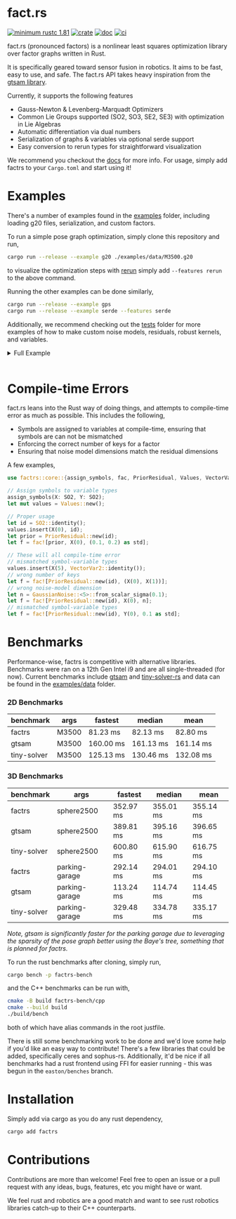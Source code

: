 # fact.rs

[![minimum rustc 1.81](https://img.shields.io/badge/rustc-1.81+-red.svg)](https://rust-lang.github.io/rfcs/2495-min-rust-version.html)
[![crate](https://img.shields.io/crates/v/factrs.svg)](https://crates.io/crates/factrs)
[![doc](https://docs.rs/factrs/badge.svg)](https://docs.rs/factrs)
[![ci](https://github.com/rpl-cmu/factrs/actions/workflows/ci.yml/badge.svg)](https://github.com/rpl-cmu/factrs/actions/workflows/ci.yml)

fact.rs (pronounced factors) is a nonlinear least squares optimization library over factor graphs written in Rust.

It is specifically geared toward sensor fusion in robotics. It aims to be fast, easy to use, and safe. The fact.rs API takes heavy inspiration from the [gtsam library](https://gtsam.org/).

Currently, it supports the following features
- Gauss-Newton & Levenberg-Marquadt Optimizers
- Common Lie Groups supported (SO2, SO3, SE2, SE3) with optimization in Lie
  Algebras
- Automatic differentiation via dual numbers
- Serialization of graphs & variables via optional serde support
- Easy conversion to rerun types for straightforward visualization

We recommend you checkout the [docs](https://docs.rs/factrs/latest/factrs/) for more info. For usage, simply add factrs to your `Cargo.toml` and start using it!

# Examples
There's a number of examples found in the [examples](/examples/) folder, including loading g20 files, serialization, and custom factors.

To run a simple pose graph optimization, simply clone this repository and run,
```bash
cargo run --release --example g20 ./examples/data/M3500.g20
```
to visualize the optimization steps with [rerun](https://rerun.io) simply add `--features rerun` to the above command.

Running the other examples can be done similarly,
```bash
cargo run --release --example gps
cargo run --release --example serde --features serde
``` 

Additionally, we recommend checking out the [tests](/tests/) folder for more examples of how to make custom noise models, residuals, robust kernels, and variables.

<details>
<summary>Full Example</summary>

```rust
use factrs::{
    assign_symbols,
    core::{BetweenResidual, GaussNewton, Graph, Huber, PriorResidual, Values, SO2},
    fac,
    traits::*,
};

// Assign symbols to variable types
assign_symbols!(X: SO2);

fn main() {
    // Make all the values
    let mut values = Values::new();

    let x = SO2::from_theta(1.0);
    let y = SO2::from_theta(2.0);
    values.insert(X(0), SO2::identity());
    values.insert(X(1), SO2::identity());

    // Make the factors & insert into graph
    let mut graph = Graph::new();
    let res = PriorResidual::new(x.clone());
    let factor = fac![res, X(0)];
    graph.add_factor(factor);

    let res = BetweenResidual::new(y.minus(&x));
    let factor = fac![res, (X(0), X(1)), 0.1 as std, Huber::default()];
    graph.add_factor(factor);

    // Optimize!
    let mut opt: GaussNewton = GaussNewton::new(graph);
    let result = opt.optimize(values).unwrap();
    println!("Results {:#}", result);
}
```
</details>
</br>

# Compile-time Errors

fact.rs leans into the Rust way of doing things, and attempts to compile-time error as much as possible. This includes the following,
- Symbols are assigned to variables at compile-time, ensuring that symbols are can not be mismatched
- Enforcing the correct number of keys for a factor
- Ensuring that noise model dimensions match the residual dimensions

A few examples,
```rust
use factrs::core::{assign_symbols, fac, PriorResidual, Values, VectorVar2, SO2};

// Assign symbols to variable types
assign_symbols(X: SO2, Y: SO2);
let mut values = Values::new();

// Proper usage
let id = SO2::identity();
values.insert(X(0), id);
let prior = PriorResidual::new(id);
let f = fac![prior, X(0), (0.1, 0.2) as std];

// These will all compile-time error
// mismatched symbol-variable types
values.insert(X(5), VectorVar2::identity());
// wrong number of keys 
let f = fac![PriorResidual::new(id), (X(0), X(1))]; 
// wrong noise-model dimension
let n = GaussianNoise::<5>::from_scalar_sigma(0.1);
let f = fac![PriorResidual::new(id), X(0), n];
// mismatched symbol-variable types
let f = fac![PriorResidual::new(id), Y(0), 0.1 as std];
```

# Benchmarks
Performance-wise, factrs is competitive with alternative libraries. Benchmarks were ran on a 12th Gen Intel i9 and are all single-threaded (for now). Current benchmarks include [gtsam](https://github.com/borglab/gtsam/) and [tiny-solver-rs](https://github.com/powei-lin/tiny-solver-rs) and data can be found in the [examples/data](/examples/data) folder.

### 2D Benchmarks
| benchmark   | args  | fastest   | median    | mean      |
|-------------|-------|-----------|-----------|-----------|
| factrs      | M3500 | 81.23 ms  | 82.13 ms  | 82.80 ms  |
| gtsam       | M3500 | 160.00 ms | 161.13 ms | 161.14 ms |
| tiny-solver | M3500 | 125.13 ms | 130.46 ms | 132.08 ms |


### 3D Benchmarks
| benchmark   | args           | fastest   | median    | mean      |
|-------------|----------------|-----------|-----------|-----------|
| factrs      | sphere2500     | 352.97 ms | 355.01 ms | 355.14 ms |
| gtsam       | sphere2500     | 389.81 ms | 395.16 ms | 396.65 ms |
| tiny-solver | sphere2500     | 600.80 ms | 615.90 ms | 616.75 ms |
| factrs      | parking-garage | 292.14 ms | 294.01 ms | 294.10 ms |
| gtsam       | parking-garage | 113.24 ms | 114.74 ms | 114.45 ms |
| tiny-solver | parking-garage | 329.48 ms | 334.78 ms | 335.17 ms |

*Note, gtsam is significantly faster for the parking garage due to leveraging the sparsity of the pose graph better using the Baye's tree, something that is planned for factrs.*

To run the rust benchmarks after cloning, simply run,
```bash
cargo bench -p factrs-bench
```
and the C++ benchmarks can be run with,
```bash
cmake -B build factrs-bench/cpp
cmake --build build
./build/bench
```

both of which have alias commands in the root justfile.

There is still some benchmarking work to be done and we'd love some help if you'd like an easy way to contribute! There's a few libraries that could be added, specifically ceres and sophus-rs. Additionally, it'd be nice if all benchmarks had a rust frontend using FFI for easier running - this was begun in the `easton/benches` branch.

# Installation
Simply add via cargo as you do any rust dependency,
```bash
cargo add factrs
```
</details>


# Contributions

Contributions are more than welcome! Feel free to open an issue or a pull request with any ideas, bugs, features, etc you might have or want. 

We feel rust and robotics are a good match and want to see rust robotics libraries catch-up to their C++ counterparts.